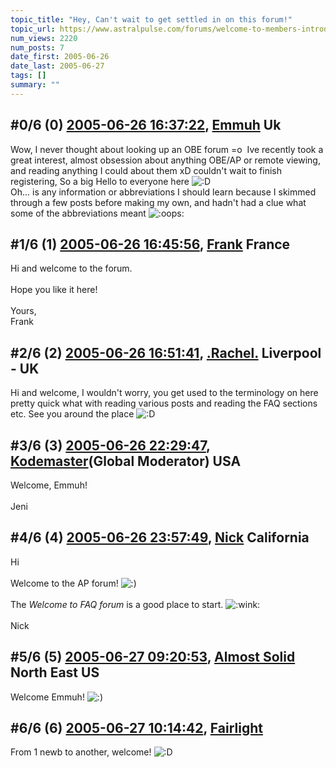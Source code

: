 ```yaml
---
topic_title: "Hey, Can't wait to get settled in on this forum!"
topic_url: https://www.astralpulse.com/forums/welcome-to-members-introductions!/hey-can-t-wait-to-get-settled-in-on-this-forum%21
num_views: 2220
num_posts: 7
date_first: 2005-06-26
date_last: 2005-06-27
tags: []
summary: ""
---
```


## \#0/6 (0) [2005-06-26 16:37:22](https://www.astralpulse.com/forums/index.php?msg=168039), [Emmuh](https://www.astralpulse.com/forums/profile/?u=9308) Uk ##
<section>
Wow, I never thought about looking up an OBE forum =o  Ive recently took a great interest, almost obsession about anything OBE/AP or remote viewing, and reading anything I could about them xD couldn't wait to finish registering, So a big Hello to everyone here
<img alt=":D" class="smiley" src="https://www.astralpulse.com/forums/Smileys/fugue/cheesy.png" title="Cheesy"/>
<br>
Oh... is any information or abbreviations I should learn because I skimmed through a few posts before making my own, and hadn't had a clue what some of the abbreviations meant
<img alt=":oops:" class="smiley" src="https://www.astralpulse.com/forums/Smileys/fugue/embarrassed.png" title="embarassed"/>
</section>

## \#1/6 (1) [2005-06-26 16:45:56](https://www.astralpulse.com/forums/index.php?msg=168041), [Frank](https://www.astralpulse.com/forums/profile/?u=359) France ##
<section>
Hi and welcome to the forum.
<br>
<br>
Hope you like it here!
<br>
<br>
Yours,
<br>
Frank
</section>

## \#2/6 (2) [2005-06-26 16:51:41](https://www.astralpulse.com/forums/index.php?msg=168046), [.Rachel.](https://www.astralpulse.com/forums/profile/?u=8982) Liverpool - UK ##
<section>
Hi and welcome, I wouldn't worry, you get used to the terminology on here pretty quick what with reading various posts and reading the FAQ sections etc. See you around the place
<img alt=":D" class="smiley" src="https://www.astralpulse.com/forums/Smileys/fugue/cheesy.png" title="Cheesy"/>
</section>

## \#3/6 (3) [2005-06-26 22:29:47](https://www.astralpulse.com/forums/index.php?msg=168104), [Kodemaster](https://www.astralpulse.com/forums/profile/?u=426)(Global Moderator) USA ##
<section>
Welcome, Emmuh!
<br>
<br>
Jeni
</section>

## \#4/6 (4) [2005-06-26 23:57:49](https://www.astralpulse.com/forums/index.php?msg=168117), [Nick](https://www.astralpulse.com/forums/profile/?u=2080) California ##
<section>
Hi
<br>
<br>
Welcome to the AP forum!
<img alt=":)" class="smiley" src="https://www.astralpulse.com/forums/Smileys/fugue/smiley.png" title="Smiley"/>
<br>
<br>
The
<i>
 Welcome to FAQ forum
</i>
is a good place to start.
<img alt=":wink:" class="smiley" src="https://www.astralpulse.com/forums/Smileys/fugue/wink.png" title="Wink"/>
<br>
<br>
Nick
</section>

## \#5/6 (5) [2005-06-27 09:20:53](https://www.astralpulse.com/forums/index.php?msg=168163), [Almost Solid](https://www.astralpulse.com/forums/profile/?u=9296) North East US ##
<section>
Welcome Emmuh!
<img alt=":)" class="smiley" src="https://www.astralpulse.com/forums/Smileys/fugue/smiley.png" title="Smiley"/>
</section>

## \#6/6 (6) [2005-06-27 10:14:42](https://www.astralpulse.com/forums/index.php?msg=168168), [Fairlight](https://www.astralpulse.com/forums/profile/?u=9305)  ##
<section>
From 1 newb to another, welcome!
<img alt=":D" class="smiley" src="https://www.astralpulse.com/forums/Smileys/fugue/cheesy.png" title="Cheesy"/>
</section>